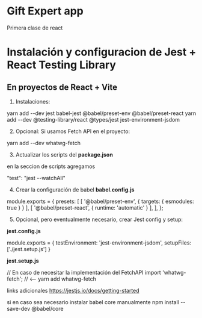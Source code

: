 # Gift Expert app

Primera clase de react


# Instalación y configuracion de Jest + React Testing Library
## En proyectos de React + Vite

1. Instalaciones:

yarn add --dev jest babel-jest @babel/preset-env @babel/preset-react 
yarn add --dev @testing-library/react @types/jest jest-environment-jsdom


2. Opcional: Si usamos Fetch API en el proyecto:

yarn add --dev whatwg-fetch


3. Actualizar los scripts del __package.json__

en la seccion de scripts agregamos
 
  "test": "jest --watchAll"


4. Crear la configuración de babel __babel.config.js__

module.exports = {
    presets: [
        [ '@babel/preset-env', { targets: { esmodules: true } } ],
        [ '@babel/preset-react', { runtime: 'automatic' } ],
    ],
};


5. Opcional, pero eventualmente necesario, crear Jest config y setup:

__jest.config.js__

module.exports = {
    testEnvironment: 'jest-environment-jsdom',
    setupFiles: ['./jest.setup.js']
}


__jest.setup.js__

// En caso de necesitar la implementación del FetchAPI
import 'whatwg-fetch'; // <-- yarn add whatwg-fetch

links adicionales
https://jestjs.io/docs/getting-started

si en caso sea necesario instalar babel core manualmente 
npm install --save-dev @babel/core
